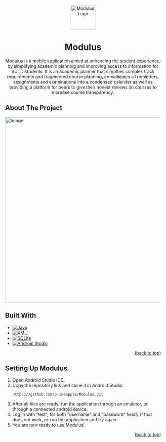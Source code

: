 <div align="center">
  <a href="https://github.com/github_username/repo_name">
    <img src="images/logo.png" alt="Modulus Logo" width="80" height="80">
  </a>

<h1 align="center">Modulus</h1>
  <p align="center">
    Modulus is a mobile application aimed at enhancing the student experience, by simplifying academic planning and improving access to information for SUTD students. It is an academic planner that simplfies complex track requirements and fragmented course planning, consolidates all reminders, assignments and examinations into a condensed calender as well as providing a platform for peers to give their honest reviews on courses to increase course transparency.
  </p>
</div>

## About The Project
<img src="https://github.com/user-attachments/assets/d0f1d061-3d3b-4f35-83fe-18d6488565ee" alt="Image" width="600"/>

## Built With

* [![Java](https://img.shields.io/badge/Java-ED8B00?style=for-the-badge&logo=java&logoColor=white)](https://www.java.com/)
* [![XML](https://img.shields.io/badge/XML-0060AC?style=for-the-badge&logo=xml&logoColor=white)](https://en.wikipedia.org/wiki/XML)
* [![SQLite](https://img.shields.io/badge/SQLite-07405E?style=for-the-badge&logo=sqlite&logoColor=white)](https://www.sqlite.org/index.html)
* [![Android Studio](https://img.shields.io/badge/Android%20Studio-3DDC84?style=for-the-badge&logo=android-studio&logoColor=white)](https://developer.android.com/studio)

<p align="right">(<a href="#readme-top">back to top</a>)</p>

## Setting Up Modulus

1. Open Android Studio IDE.
2. Copy the repository link and clone it in Android Studio.
   ```sh
   https://github.com/p-ineapple/Modulus.git
   ```
3. After all files are ready, run the application through an emulator, or through a connected android device.
4. Log in with "test", for both "username" and "password" fields, if that does not work, re-run the application and try again.
5. You are now ready to use Modulus!

<p align="right">(<a href="#readme-top">back to top</a>)</p>
